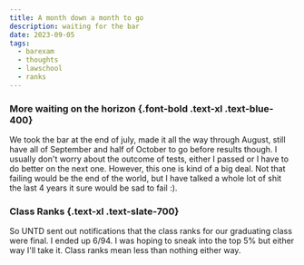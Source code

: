 ```yaml
---
title: A month down a month to go
description: waiting for the bar
date: 2023-09-05
tags:
  - barexam
  - thoughts
  - lawschool
  - ranks
---
```


### More waiting on the horizon {.font-bold .text-xl .text-blue-400}

We took the bar at the end of july, made it all the way through August, still have all of September and half of October to go before results though. I usually don't worry about the outcome of tests, either I passed or I have to do better on the next one. However, this one is kind of a big deal. Not that failing would be the end of the world, but I have talked a whole lot of shit the last 4 years it sure would be sad to fail :).

### Class Ranks {.text-xl .text-slate-700}

So UNTD sent out notifications that the class ranks for our graduating class were final. I ended up 6/94. I was hoping to sneak into the top 5% but either way I'll take it. Class ranks mean less than nothing either way.
